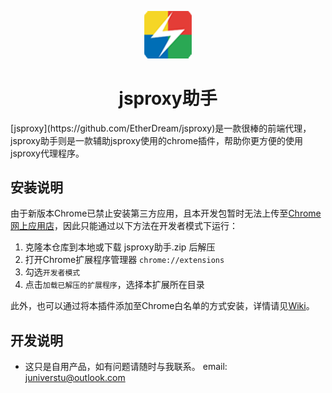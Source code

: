 <p align="center"><img width="15%" src="icons/icon-128.png" /></p>
<h1 align="center">jsproxy助手</h1>
  [jsproxy](https://github.com/EtherDream/jsproxy)是一款很棒的前端代理，jsproxy助手则是一款辅助jsproxy使用的chrome插件，帮助你更方便的使用jsproxy代理程序。

## 安装说明

由于新版本Chrome已禁止安装第三方应用，且本开发包暂时无法上传至[Chrome网上应用店](https://chrome.google.com/webstore)，因此只能通过以下方法在开发者模式下运行：

1. 克隆本仓库到本地或下载 jsproxy助手.zip 后解压
2. 打开Chrome扩展程序管理器 `chrome://extensions`
3. 勾选`开发者模式`
4. 点击`加载已解压的扩展程序`，选择本扩展所在目录

此外，也可以通过将本插件添加至Chrome白名单的方式安装，详情请见[Wiki](https://github.com/haotian-wang/google-access-helper/wiki/Installation-Guide#%E5%B0%86%E6%8F%92%E4%BB%B6%E5%8A%A0%E5%85%A5chrome%E7%99%BD%E5%90%8D%E5%8D%95)。

## 开发说明

- 这只是自用产品，如有问题请随时与我联系。 email: juniverstu@outlook.com

